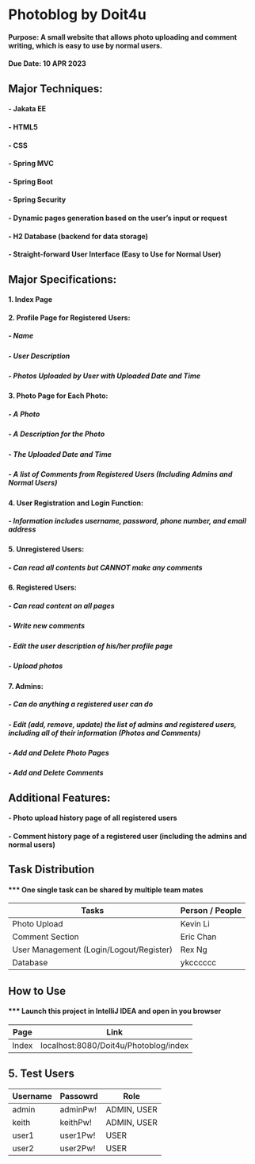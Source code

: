# Photoblog by Doit4u
#### Purpose: A small website that allows photo uploading and comment writing, which is easy to use by normal users.
#### Due Date: 10 APR 2023

## Major Techniques:
#### - Jakata EE
#### - HTML5
#### - CSS
#### - Spring MVC
#### - Spring Boot
#### - Spring Security
#### - Dynamic pages generation based on the user’s input or request
#### - H2 Database (backend for data storage)
#### - Straight-forward User Interface (Easy to Use for Normal User)

## Major Specifications:
#### 1. Index Page
#### 2. Profile Page for Registered Users:
##### - Name
#####	- User Description
#####	- Photos Uploaded by User with Uploaded Date and Time
#### 3. Photo Page for Each Photo:
##### - A Photo
#####	- A Description for the Photo
#####	- The Uploaded Date and Time
#####	- A list of Comments from Registered Users (Including Admins and Normal Users)
#### 4. User Registration and Login Function:
#####	- Information includes username, password, phone number, and email address
#### 5. Unregistered Users:
#####	- Can read all contents but CANNOT make any comments
#### 6. Registered Users:
#####	- Can read content on all pages
#####	- Write new comments
#####	- Edit the user description of his/her profile page
#####	- Upload photos
#### 7. Admins:
#####	- Can do anything a registered user can do
#####	- Edit (add, remove, update) the list of admins and registered users, including all of their information (Photos and Comments)
#####	- Add and Delete Photo Pages
#####	- Add and Delete Comments

## Additional Features:
####	- Photo upload history page of all registered users
####	- Comment history page of a registered user (including the admins and normal users)

## Task Distribution
#### *** One single task can be shared by multiple team mates
| Tasks | Person / People |
| -| - |
| Photo Upload | Kevin Li  |
| Comment Section  |  Eric Chan |
| User Management (Login/Logout/Register) | Rex Ng |
| Database | ykcccccc |

## How to Use
#### *** Launch this project in IntelliJ IDEA and open in you browser
| Page | Link |
| - | - |
| Index | localhost:8080/Doit4u/Photoblog/index |


## 5. Test Users
| Username | Passowrd | Role |
| - | - | - |
| admin | adminPw! | ADMIN, USER |
| keith | keithPw! | ADMIN, USER |
| user1 | user1Pw! | USER |
| user2 | user2Pw! | USER |
